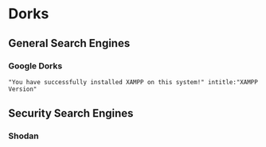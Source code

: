# Dorks

## General Search Engines

### Google Dorks

```
"You have successfully installed XAMPP on this system!" intitle:"XAMPP Version"
```

## Security Search Engines

### Shodan

```

```